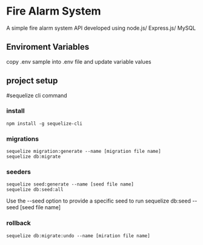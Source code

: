 # Fire Alarm System

A simple fire alarm system API developed using node.js/ Express.js/ MySQL

## Enviroment Variables
copy .env sample into .env file and update variable values 

## project setup

#sequelize cli command

### install

    npm install -g sequelize-cli

### migrations

    sequelize migration:generate --name [migration file name]
    sequelize db:migrate

### seeders
    
    sequelize seed:generate --name [seed file name]
    sequelize db:seed:all

  Use the --seed option to provide a specific seed to run
    sequelize db:seed -- seed [seed file name]

### rollback
    sequelize db:migrate:undo --name [miration file name]

